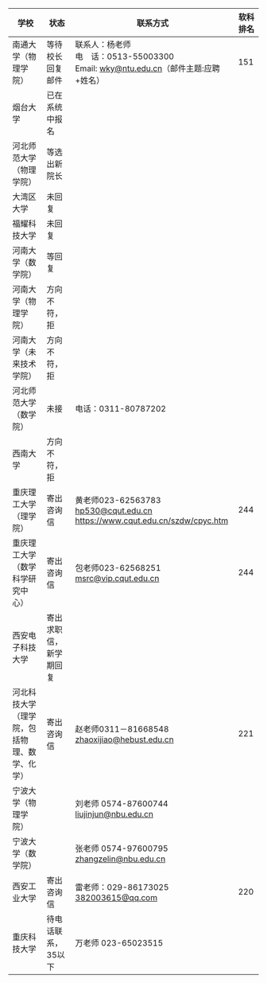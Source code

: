 
| 学校                     | 状态          | 联系方式                                                                          | 软科排名 |
| ---------------------- | ----------- | ----------------------------------------------------------------------------- | ---- |
| 南通大学（物理学院）             | 等待校长回复邮件    | 联系人：杨老师<br>电　话：0513-55003300<br>Email: wky@ntu.edu.cn（邮件主题:应聘+姓名）             | 151  |
| 烟台大学                   | 已在系统中报名     |                                                                               |      |
| 河北师范大学（物理学院）           | 等选出新院长      |                                                                               |      |
| 大湾区大学                  | 未回复         |                                                                               |      |
| 福耀科技大学                 | 未回复         |                                                                               |      |
| 河南大学（数学院）              | 等回复         |                                                                               |      |
| 河南大学（物理学院）             | 方向不符，拒      |                                                                               |      |
| 河南大学（未来技术学院）           | 方向不符，拒      |                                                                               |      |
| 河北师范大学（数学院）            | 未接          | 电话：0311-80787202                                                              |      |
| 西南大学                   | 方向不符，拒      |                                                                               |      |
| 重庆理工大学（理学院）            | 寄出咨询信       | 黄老师023-62563783<br>hp530@cqut.edu.cn<br>https://www.cqut.edu.cn/szdw/cpyc.htm | 244  |
| 重庆理工大学（数学科学研究中心）       | 寄出咨询信       | 包老师023-62568251<br>msrc@vip.cqut.edu.cn                                       | 244  |
| 西安电子科技大学               | 寄出求职信，新学期回复 |                                                                               |      |
| 河北科技大学（理学院，包括物理、数学、化学） | 寄出咨询信       | 赵老师0311－81668548<br>zhaoxijiao@hebust.edu.cn                                  | 221  |
| 宁波大学（物理学院）             |             | 刘老师 0574-87600744 liujinjun@nbu.edu.cn                                        |      |
| 宁波大学（数学院）              |             | 张老师 0574-97600795 zhangzelin@nbu.edu.cn                                       |      |
| 西安工业大学                 | 寄出咨询信       | 雷老师：029-86173025<br>382003615@qq.com                                          | 220  |
| 重庆科技大学                 | 待电话联系，35以下  | 万老师 023-65023515                                                              |      |

